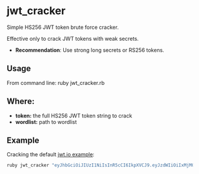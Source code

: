 # jwt_cracker

Simple HS256 JWT token brute force cracker.

Effective only to crack JWT tokens with weak secrets. 
* **Recommendation**: Use strong long secrets or RS256 tokens.

## Usage

From command line:
ruby jwt_cracker.rb <token> <wordlist>

## Where:

* **token:** the full HS256 JWT token string to crack
* **wordlist:** path to wordlist

## Example
  
Cracking the default [jwt.io example](https://jwt.io):

```bash
ruby jwt_cracker "eyJhbGciOiJIUzI1NiIsInR5cCI6IkpXVCJ9.eyJzdWIiOiIxMjM0NTY3ODkwIiwibmFtZSI6IkpvaG4gRG9lIiwiYWRtaW4iOnRydWV9.TJVA95OrM7E2cBab30RMHrHDcEfxjoYZgeFONFh7HgQ" ~/opt/worlist.txt
```
